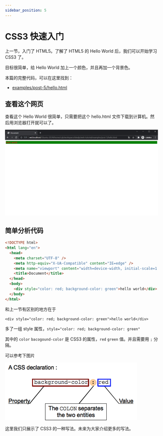 ```yaml
---
sidebar_position: 5
---
```


# CSS3 快速入门

上一节，入门了 HTML5。了解了 HTML5 的 Hello World 后，我们可以开始学习 CSS3 了。

目标很简单，给 Hello World 加上一个颜色，并且再加一个背景色。

本篇的完整代码，可以在这里找到：

- [examples/post-5/hello.html](https://github.com/idealjs/stack/blob/main/examples/post-5/hello.html)

## 查看这个网页

查看这个 Hello World 很简单，只需要把这个 hello.html 文件下载到计算机。然后用浏览器打开就可以了。

![预览效果](./post-5-1.png)

## 简单分析代码

```html
<!DOCTYPE html>
<html lang="en">
  <head>
    <meta charset="UTF-8" />
    <meta http-equiv="X-UA-Compatible" content="IE=edge" />
    <meta name="viewport" content="width=device-width, initial-scale=1.0" />
    <title>Document</title>
  </head>
  <body>
    <div style="color: red; background-color: green">hello world</div>
  </body>
</html>
```

和上一节有区别的地方在于

```
<div style="color: red; background-color: green">hello world</div>
```

多了一组 style 属性，`style="color: red; background-color: green"`

其中的 `color` `bacogound-color` 是 CSS3 的属性，`red` `green` 值。并且需要用 `;` 分隔。

可以参考下图片

![预览效果](./post-5-2.png)

这里我们只展示了 CSS3 的一种写法。未来为大家介绍更多的写法。

